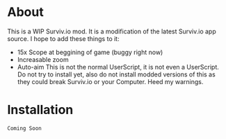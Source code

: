 # About
This is a WIP Surviv.io mod. It is a modification of the latest Surviv.io app source. I hope to add these things to it:
* 15x Scope at beggining of game (buggy right now)
* Increasable zoom
* Auto-aim
This is not the normal UserScript, it is not even a UserScript. Do not try to install yet, also do not install modded versions of this as they could break Surviv.io or your Computer. Heed my warnings.

# Installation
`Coming Soon`
